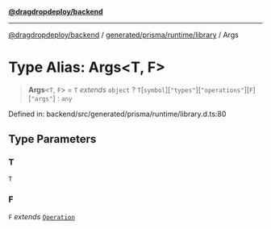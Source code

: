 [**@dragdropdeploy/backend**](../../../../../README.md)

***

[@dragdropdeploy/backend](../../../../../README.md) / [generated/prisma/runtime/library](../README.md) / Args

# Type Alias: Args\<T, F\>

> **Args**\<`T`, `F`\> = `T` *extends* `object` ? `T`\[`symbol`\]\[`"types"`\]\[`"operations"`\]\[`F`\]\[`"args"`\] : `any`

Defined in: backend/src/generated/prisma/runtime/library.d.ts:80

## Type Parameters

### T

`T`

### F

`F` *extends* [`Operation`](Operation.md)
